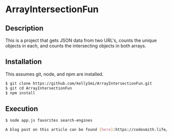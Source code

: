 # ArrayIntersectionFun

## Description
This is a project that gets JSON data from two URL's, counts the unique objects in each, and counts the intersecting objects in both arrays.

## Installation
This assumes git, node, and npm are installed.

```bash
$ git clone https://github.com/kellySmi/ArrayIntersectionFun.git
$ git cd ArrayIntersectionFun
$ npm install
```
## Execution

```bash
$ node app.js favorites search-engines

A blog post on this article can be found [here]:https://codesmith.life/2018/07/18/intersection-challenge/
